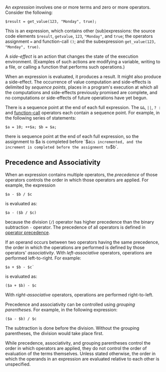 An *expression* involves one or more terms and zero or more operators.  Consider the following:

```Hack
$result = get_value(123, "Monday", true);
```

This is an expression, which contains other (sub)expressions: the source code elements `$result`, `getvalue`, `123`, `"Monday"`,
and `true`; the operators assignment `=` and function-call `()`; and the subexpression `get_value(123, "Monday", true)`.

A *side-effect* is an action that changes the state of the execution environment. (Examples of such actions are modifying a variable,
writing to a file, or calling a function that performs such operations.)

When an expression is evaluated, it produces a result. It might also
produce a side-effect. The occurrence of value computation and side-effects is delimited by *sequence points*, places in a program's execution at which all
the computations and side-effects previously promised are complete, and no computations or side-effects of future operations have yet
begun.

There is a sequence point at the end of each full expression. The
`&&`, `||`, `? :` and [function-call](function-call.md) operators each
contain a sequence point. For example, in the following series of
statements:

```Hack
$a = 10; ++$a; $b = $a;
```

there is sequence point at the end of each full expression, so the assignment to $a is completed before `$a` is incremented, and the
increment is completed before the assignment to `$b`.

## Precedence and Associativity

When an expression contains multiple operators, the *precedence* of those operators controls the order in which those operators are
applied. For example, the expression

```Hack
$a - $b / $c
```

is evaluated as:

```Hack
$a - ($b / $c)
```

because the division (`/`) operator has higher precedence than the binary subtraction `-` operator.  The precedence of all operators is
defined in [operator precedence](operator-precedence.md).

If an operand occurs between two operators having the same precedence, the order in which the operations are performed is defined by those
operators' *associativity*. With *left-associative* operators, operations are performed left-to-right.  For example:

```Hack
$a + $b - $c`
```

is evaluated as:

```Hack
($a + $b) - $c
```

With *right-associative* operators, operations are performed right-to-left.

Precedence and associativity can be controlled using *grouping parentheses*. For example, in the following expression:

```Hack
($a - $b) / $c
```

The subtraction is done before the division. Without the grouping
parentheses, the division would take place first.

While precedence, associativity, and grouping parentheses control the
order in which operators are applied, they do not control the order of
evaluation of the terms themselves. Unless stated otherwise, the order
in which the operands in an expression are evaluated relative to each
other is unspecified.
